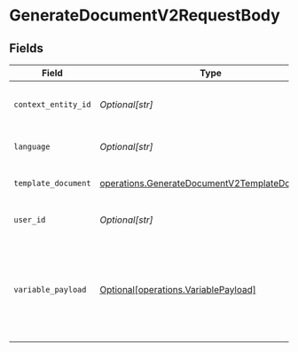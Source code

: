 # GenerateDocumentV2RequestBody


## Fields

| Field                                                                                                          | Type                                                                                                           | Required                                                                                                       | Description                                                                                                    | Example                                                                                                        |
| -------------------------------------------------------------------------------------------------------------- | -------------------------------------------------------------------------------------------------------------- | -------------------------------------------------------------------------------------------------------------- | -------------------------------------------------------------------------------------------------------------- | -------------------------------------------------------------------------------------------------------------- |
| `context_entity_id`                                                                                            | *Optional[str]*                                                                                                | :heavy_minus_sign:                                                                                             | Entity to use for variable context                                                                             | bcd0aab9-b544-42b0-8bfb-6d449d02eacc                                                                           |
| `language`                                                                                                     | *Optional[str]*                                                                                                | :heavy_minus_sign:                                                                                             | Language to use for variables                                                                                  |                                                                                                                |
| `template_document`                                                                                            | [operations.GenerateDocumentV2TemplateDocument](../../models/operations/generatedocumentv2templatedocument.md) | :heavy_check_mark:                                                                                             | Input template document                                                                                        |                                                                                                                |
| `user_id`                                                                                                      | *Optional[str]*                                                                                                | :heavy_minus_sign:                                                                                             | User Id for variable context                                                                                   | 100321                                                                                                         |
| `variable_payload`                                                                                             | [Optional[operations.VariablePayload]](../../models/operations/variablepayload.md)                             | :heavy_minus_sign:                                                                                             | Custom values for variables in the template. Takes the higher precedence than others.                          |                                                                                                                |